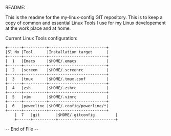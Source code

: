 README:

This is the readme for the my-linux-config GIT repository. This is to keep
a copy of common and essential Linux Tools I use for my Linux developement at 
the work place and at home.

Current Linux Tools configuration:

	+------+----------+-------------------------+
	|Sl No |Tool      |Installation target      |
	+------+----------+-------------------------+
	|  1   |Emacs     |$HOME/.emacs             |
	+------+----------+-------------------------+
	|  2   |screen    |$HOME/.screenrc          |
	+------+----------+-------------------------+
	|  3   |tmux      |$HOME/.tmux.conf         |
	+------+----------+-------------------------+
	|  4   |zsh       |$HOME/.zshrc             |
	+------+----------+-------------------------+
	|  5   |vim       |$HOME/.vimrc             |
	+------+----------+-------------------------+
	|  6   |powerline |$HOME/.config/powerline/*|
	+------+----------+-------------------------+
        |  7   |git       |$HOME/.gitconfig         |
        +------+----------+-------------------------+


-- End of File --

